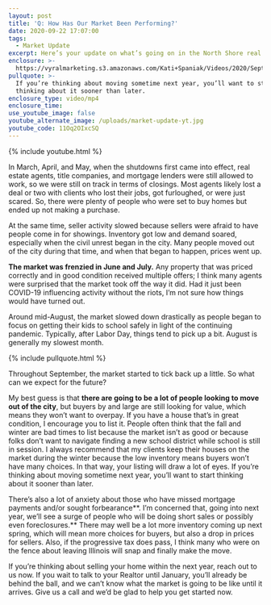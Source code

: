 ```yaml
---
layout: post
title: 'Q: How Has Our Market Been Performing?'
date: 2020-09-22 17:07:00
tags:
  - Market Update
excerpt: Here’s your update on what’s going on in the North Shore real estate market.
enclosure: >-
  https://vyralmarketing.s3.amazonaws.com/Kati+Spaniak/Videos/2020/September/Q-+How+Has+Our+Market+Been+Performing_.mp4
pullquote: >-
  If you’re thinking about moving sometime next year, you’ll want to start
  thinking about it sooner than later.
enclosure_type: video/mp4
enclosure_time:
use_youtube_image: false
youtube_alternate_image: /uploads/market-update-yt.jpg
youtube_code: 11Oq2OIxcSQ
---
```


{% include youtube.html %}

In March, April, and May, when the shutdowns first came into effect, real estate agents, title companies, and mortgage lenders were still allowed to work, so we were still on track in terms of closings. Most agents likely lost a deal or two with clients who lost their jobs, got furloughed, or were just scared. So, there were plenty of people who were set to buy homes but ended up not making a purchase.

At the same time, seller activity slowed because sellers were afraid to have people come in for showings. Inventory got low and demand soared, especially when the civil unrest began in the city. Many people moved out of the city during that time, and when that began to happen, prices went up.

**The market was frenzied in June and July.** Any property that was priced correctly and in good condition received multiple offers; I think many agents were surprised that the market took off the way it did. Had it just been COVID-19 influencing activity without the riots, I’m not sure how things would have turned out.&nbsp;

Around mid-August, the market slowed down drastically as people began to focus on getting their kids to school safely in light of the continuing pandemic. Typically, after Labor Day, things tend to pick up a bit. August is generally my slowest month.

{% include pullquote.html %}

Throughout September, the market started to tick back up a little. So what can we expect for the future?

My best guess is that **there are going to be a lot of people looking to move out of the city**, but buyers by and large are still looking for value, which means they won’t want to overpay. If you have a house that’s in great condition, I encourage you to list it. People often think that the fall and winter are bad times to list because the market isn’t as good or because folks don’t want to navigate finding a new school district while school is still in session. I always recommend that my clients keep their houses on the market during the winter because the low inventory means buyers won’t have many choices. In that way, your listing will draw a lot of eyes. If you’re thinking about moving sometime next year, you’ll want to start thinking about it sooner than later.

There’s also a lot of anxiety about those who have missed mortgage payments and/or sought forbearance**. I’m concerned that, going into next year, we’ll see a surge of people who will be doing short sales or possibly even foreclosures.** There may well be a lot more inventory coming up next spring, which will mean more choices for buyers, but also a drop in prices for sellers. Also, if the progressive tax does pass, I think many who were on the fence about leaving Illinois will snap and finally make the move.

If you’re thinking about selling your home within the next year, reach out to us now. If you wait to talk to your Realtor until January, you’ll already be behind the ball, and we can’t know what the market is going to be like until it arrives. Give us a call and we’d be glad to help you get started now.